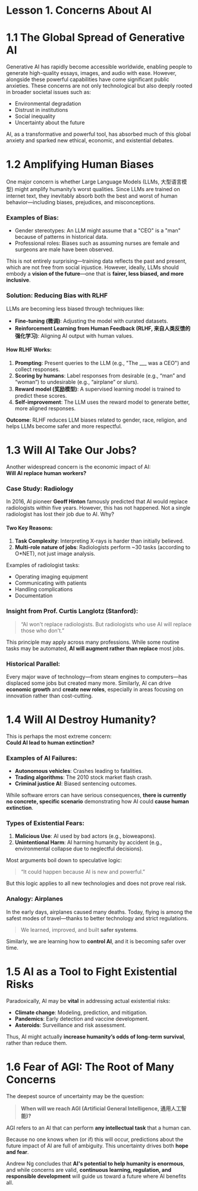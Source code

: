 # Lesson 1. Concerns About AI

# 1.1 The Global Spread of Generative AI

Generative AI has rapidly become accessible worldwide, enabling people to generate high-quality essays, images, and audio with ease. However, alongside these powerful capabilities have come significant public anxieties. These concerns are not only technological but also deeply rooted in broader societal issues such as:

- Environmental degradation
- Distrust in institutions
- Social inequality
- Uncertainty about the future

AI, as a transformative and powerful tool, has absorbed much of this global anxiety and sparked new ethical, economic, and existential debates.

# 1.2 Amplifying Human Biases

One major concern is whether Large Language Models (LLMs, 大型语言模型) might amplify humanity’s worst qualities. Since LLMs are trained on internet text, they inevitably absorb both the best and worst of human behavior—including biases, prejudices, and misconceptions.

### Examples of Bias:
- Gender stereotypes: An LLM might assume that a "CEO" is a "man" because of patterns in historical data.
- Professional roles: Biases such as assuming nurses are female and surgeons are male have been observed.

This is not entirely surprising—training data reflects the past and present, which are not free from social injustice. However, ideally, LLMs should embody a **vision of the future**—one that is **fairer, less biased, and more inclusive**.

### Solution: Reducing Bias with RLHF

LLMs are becoming less biased through techniques like:

- **Fine-tuning (微调)**: Adjusting the model with curated datasets.
- **Reinforcement Learning from Human Feedback (RLHF, 来自人类反馈的强化学习)**: Aligning AI output with human values.

#### How RLHF Works:
1. **Prompting**: Present queries to the LLM (e.g., "The ___ was a CEO") and collect responses.
2. **Scoring by humans**: Label responses from desirable (e.g., “man” and “woman”) to undesirable (e.g., “airplane” or slurs).
3. **Reward model (奖励模型)**: A supervised learning model is trained to predict these scores.
4. **Self-improvement**: The LLM uses the reward model to generate better, more aligned responses.

**Outcome**: RLHF reduces LLM biases related to gender, race, religion, and helps LLMs become safer and more respectful.

# 1.3 Will AI Take Our Jobs?

Another widespread concern is the economic impact of AI:  
**Will AI replace human workers?**

### Case Study: Radiology

In 2016, AI pioneer **Geoff Hinton** famously predicted that AI would replace radiologists within five years. However, this has not happened. Not a single radiologist has lost their job due to AI. Why?

#### Two Key Reasons:
1. **Task Complexity**: Interpreting X-rays is harder than initially believed.
2. **Multi-role nature of jobs**: Radiologists perform ~30 tasks (according to O*NET), not just image analysis.

Examples of radiologist tasks:
- Operating imaging equipment
- Communicating with patients
- Handling complications
- Documentation

### Insight from Prof. Curtis Langlotz (Stanford):
> “AI won't replace radiologists. But radiologists who use AI will replace those who don't.”

This principle may apply across many professions. While some routine tasks may be automated, **AI will augment rather than replace** most jobs.

### Historical Parallel:
Every major wave of technology—from steam engines to computers—has displaced some jobs but created many more. Similarly, AI can drive **economic growth** and **create new roles**, especially in areas focusing on innovation rather than cost-cutting.

# 1.4 Will AI Destroy Humanity?

This is perhaps the most extreme concern:  
**Could AI lead to human extinction?**

### Examples of AI Failures:
- **Autonomous vehicles**: Crashes leading to fatalities.
- **Trading algorithms**: The 2010 stock market flash crash.
- **Criminal justice AI**: Biased sentencing outcomes.

While software errors can have serious consequences, **there is currently no concrete, specific scenario** demonstrating how AI could **cause human extinction**.

### Types of Existential Fears:
1. **Malicious Use**: AI used by bad actors (e.g., bioweapons).
2. **Unintentional Harm**: AI harming humanity by accident (e.g., environmental collapse due to neglectful decisions).

Most arguments boil down to speculative logic:  
> “It could happen because AI is new and powerful.”

But this logic applies to all new technologies and does not prove real risk.

### Analogy: Airplanes
In the early days, airplanes caused many deaths. Today, flying is among the safest modes of travel—thanks to better technology and strict regulations.

> We learned, improved, and built **safer systems**.

Similarly, we are learning how to **control AI**, and it is becoming safer over time.

# 1.5 AI as a Tool to Fight Existential Risks

Paradoxically, AI may be **vital** in addressing actual existential risks:

- **Climate change**: Modeling, prediction, and mitigation.
- **Pandemics**: Early detection and vaccine development.
- **Asteroids**: Surveillance and risk assessment.

Thus, AI might actually **increase humanity’s odds of long-term survival**, rather than reduce them.

# 1.6 Fear of AGI: The Root of Many Concerns

The deepest source of uncertainty may be the question:

> **When will we reach AGI (Artificial General Intelligence, 通用人工智能)?**

AGI refers to an AI that can perform **any intellectual task** that a human can.

Because no one knows when (or if) this will occur, predictions about the future impact of AI are full of ambiguity. This uncertainty drives both **hope and fear**.

Andrew Ng concludes that **AI's potential to help humanity is enormous**, and while concerns are valid, **continuous learning, regulation, and responsible development** will guide us toward a future where AI benefits all.
